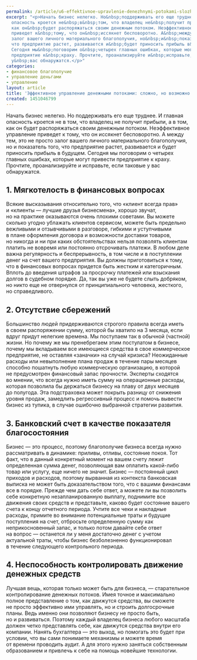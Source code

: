 ```yaml
---
permalink: /article/u6-effektivnoe-upravlenie-denezhnymi-potokami-slozhno-no-vozmozhno
excerpt: "<p>Начать бизнес нелегко. Но&nbsp;поддерживать его еще труднее. И&nbsp;главная
  опасность кроется не&nbsp;в&nbsp;том, что владелец не&nbsp;получит прибыли, а&nbsp;в&nbsp;том,
  как он&nbsp;будет распоряжаться своим денежным потоком. Неэффективное управление
  приведет к&nbsp;тому, что он&nbsp;иссякнет бесповоротно. А&nbsp;между тем, это не&nbsp;просто
  залог вашего личного материального благополучия, но&nbsp;и&nbsp;показатель того,
  что предприятие растет, развивается и&nbsp;будет приносить прибыль в&nbsp;будущем.
  Сегодня мы&nbsp;поговорим о&nbsp;четырех главных ошибках, которые могут привести
  предприятие к&nbsp;краху. Прочтите, проанализируйте и&nbsp;исправьте, если таковые
  у&nbsp;вас обнаружатся.</p>"
categories:
- финансовое благополучие
- управление деньгами
- управление
layout: article
title: 'Эффективное управление денежными потоками: сложно, но возможно'
created: 1451046799
---
```

<p>Начать бизнес нелегко. Но&nbsp;поддерживать его еще труднее. И&nbsp;главная опасность кроется не&nbsp;в&nbsp;том, что владелец не&nbsp;получит прибыли, а&nbsp;в&nbsp;том, как он&nbsp;будет распоряжаться своим денежным потоком. Неэффективное управление приведет к&nbsp;тому, что он&nbsp;иссякнет бесповоротно. А&nbsp;между тем, это не&nbsp;просто залог вашего личного материального благополучия, но&nbsp;и&nbsp;показатель того, что предприятие растет, развивается и&nbsp;будет приносить прибыль в&nbsp;будущем. Сегодня мы&nbsp;поговорим о&nbsp;четырех главных ошибках, которые могут привести предприятие к&nbsp;краху. Прочтите, проанализируйте и&nbsp;исправьте, если таковые у&nbsp;вас обнаружатся.</p>
<h2>1. Мягкотелость в&nbsp;финансовых вопросах</h2>
<p>Всякие высказывания относительно того, что «клиент всегда прав» и&nbsp;«клиенты&nbsp;— лучшие друзья бизнесмена», хорошо звучат, но&nbsp;на&nbsp;практике оказываются очень плохими советами. Вы&nbsp;можете сколько угодно ублажать клиентов сервисом, можете быть предельно вежливыми и&nbsp;отзывчивыми в&nbsp;разговоре, гибкими и&nbsp;уступчивыми в&nbsp;плане оформления договора и&nbsp;возможности доставки товаров, но&nbsp;никогда и&nbsp;ни&nbsp;при каких обстоятельствах нельзя позволять клиентам платить не&nbsp;вовремя или постоянно отсрочивать платежи. В&nbsp;любом деле важна регулярность и&nbsp;беспрерывность, в&nbsp;том числе и&nbsp;в&nbsp;поступлении денег на&nbsp;счет вашего предприятия. Вы&nbsp;должны приготовиться к&nbsp;тому, что в&nbsp;финансовых вопросах придется быть жестким и&nbsp;категоричным. Вплоть до&nbsp;введения штрафов за&nbsp;просрочку платежей или взыскания долгов в&nbsp;судебном порядке. Да, так вы&nbsp;уже не&nbsp;будете слыть добряком, но&nbsp;никто еще не&nbsp;отвернулся от&nbsp;принципиального человека, жесткого, но&nbsp;справедливого.</p>
<h2>2. Отсутствие сбережений</h2>
<p>Большинство людей придерживаются строгого правила всегда иметь в&nbsp;своем распоряжении сумму, которой&nbsp;бы хватило на&nbsp;3&nbsp;месяца, если вдруг придут нелегкие времена. Мы&nbsp;поступаем так в&nbsp;обычной (частной) жизни. Но&nbsp;почему&nbsp;же мы&nbsp;пренебрегаем этим постулатом в&nbsp;бизнесе, почему мы&nbsp;вкладываем все имеющиеся средства в&nbsp;свое коммерческое предприятие, не&nbsp;оставляя «заначки» на&nbsp;случай кризиса? Неожиданные расходы или невыполнение плана продаж в&nbsp;течение пары месяцев способно пошатнуть любую коммерческую организацию, в&nbsp;которой не&nbsp;предусмотрен финансовый запас прочности. Эксперты сходятся во&nbsp;мнении, что всегда нужно иметь сумму на&nbsp;операционные расходы, которая позволила&nbsp;бы держаться бизнесу на&nbsp;плаву от&nbsp;двух месяцев до&nbsp;полугода. Эта подстраховка может покрыть разницу от&nbsp;снижения уровня продаж, замедлить регрессивный процесс и&nbsp;помочь вывести бизнес из&nbsp;тупика, в&nbsp;случае ошибочно выбранной стратегии развития.</p>
<h2>3. Банковский счет в&nbsp;качестве показателя благосостояния</h2>
<p>Бизнес&nbsp;— это процесс, поэтому благополучие бизнеса всегда нужно рассматривать в&nbsp;динамике: приливы, отливы, состояние покоя. Тот факт, что в&nbsp;данный конкретный момент на&nbsp;вашем счету лежит определенная сумма денег, позволяющая вам оплатить какой-либо товар или услугу, еще ничего не&nbsp;значит. Бизнес&nbsp;— постоянный цикл приходов и&nbsp;расходов, поэтому вырванная из&nbsp;контекста банковская выписка не&nbsp;может быть доказательством того, что с&nbsp;вашими финансами все в&nbsp;порядке. Прежде чем дать себе ответ, а&nbsp;можете&nbsp;ли вы&nbsp;позволить себе конкретную незапланированную выплату, поднимите все движения своих средств и&nbsp;представьте, каково будет состояние вашего счета к&nbsp;концу отчетного периода. Учтите все чеки и&nbsp;накладные расходы, примите во&nbsp;внимание потенциальные траты и&nbsp;будущие поступления на&nbsp;счет, отбросьте определенную сумму как неприкосновенный запас, и&nbsp;только потом давайте себе ответ на&nbsp;вопрос&nbsp;— останется&nbsp;ли у&nbsp;меня достаточно денег с&nbsp;учетом актуальной траты, чтобы бизнес безболезненно функционировал в&nbsp;течение следующего контрольного периода.</p>
<h2>4. Неспособность контролировать движение денежных средств</h2>
<p>Лучшая вещь, которая только может быть для бизнеса,&nbsp;— старательное контролирование денежных потоков. Имея точное и&nbsp;максимально полное представление о&nbsp;том, как движутся средства, вы&nbsp;сможете не&nbsp;просто эффективно ими управлять, но&nbsp;и&nbsp;строить долгосрочные планы. Ведь именно они позволяют бизнесу не&nbsp;просто быть, но&nbsp;и&nbsp;развиваться. Поэтому каждый владелец бизнеса любого масштаба должен четко представлять себе, как движутся средства внутри его компании. Нанять бухгалтера&nbsp;— это выход, но&nbsp;помогать это будет при условии, что вы&nbsp;сами понимаете механизмы и&nbsp;можете время от&nbsp;времени проводить аудит. А&nbsp;для этого нужно заняться собственным образованием и&nbsp;привлечь к&nbsp;себе на&nbsp;помощь новейшие технологии.</p>
